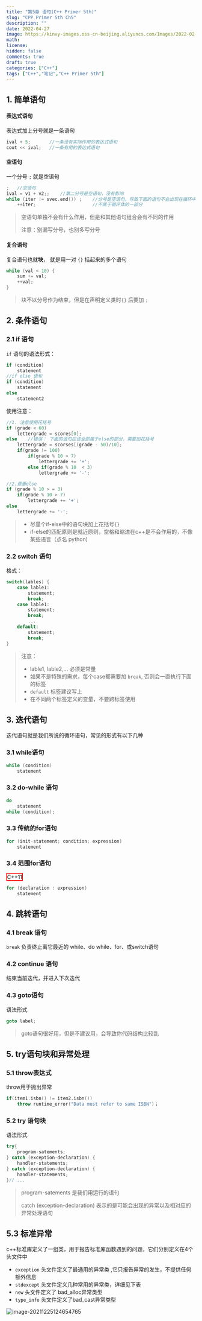 ```yaml
---
title: "第5章 语句(C++ Primer 5th)"
slug: "CPP Primer 5th Ch5"
description: ""
date: 2022-04-27
image: https://kinvy-images.oss-cn-beijing.aliyuncs.com/Images/2022-02-21.jpg
math: 
license: 
hidden: false
comments: true
draft: true	
categories: ["C++"]
tags: ["C++","笔记","C++ Primer 5th"]
---
```




## 1. 简单语句

#### 表达式语句

表达式加上分号就是一条语句

```cpp
ival + 5;		//一条没有实际作用的表达式语句
cout << ival;	//一条有用的表达式语句
```



#### 空语句

一个分号 `;` 就是空语句

```cpp
;	//空语句
ival = v1 + v2;;	//第二分号是空语句，没有影响
while (iter != svec.end()) ;	//分号是空语句，导致下面的语句不会出现在循环中执行
	++iter;						//不属于循环体的一部分
```



> 空语句单独不会有什么作用，但是和其他语句组合会有不同的作用
>
> 注意：别漏写分号，也别多写分号





#### 复合语句

复合语句也就**块**， 就是用一对 `{}` 括起来的多个语句

```cpp
while (val < 10) {
    sum += val;
    ++val;
}
```

> 块不以分号作为结束，但是在声明定义类时`{}` 后要加 `;`





## 2. 条件语句

### 2.1 if 语句

`if` 语句的语法形式：

```cpp
if (condition)
    statement
//if else 语句
if (condition)
    statement
else
    statement2
```



使用注意：

```cpp
//1. 注意使用花括号
if (grade < 60)
    lettergrade = scores[0];
else	//错误： 下面的语句应该全部属于else的部分，需要加花括号
    lettergrade = scorses[(grade - 50)/10];
	if(grade != 100)
        if(grade % 10 > 7)
            lettergrade += '+';
		else if(grade % 10  < 3)
            lettergrade += '-';

//2.悬垂else
if (grade % 10 > = 3)
    if(grade % 10 > 7)
        lettergrade += '+';
else
    lettergrade += '-';

```



> - 尽量个if-else中的语句块加上花括号`{}`
> - if-else的匹配原则是就近原则，空格和缩进在c++是不会作用的，不像某些语言（点名 python)



### 2.2 switch 语句

格式：

```cpp
switch(lables) {
    case lable1:
        statement;
        break;
    case lable1:
        statement;
        break;
        ...
    default:
        statement;
        break;
}
```



> 注意：
>
> - lable1, lable2,... 必须是常量
> - 如果不是特殊的需求，每个case都需要加 `break`, 否则会一直执行下面的标签
> - `default` 标签建议写上
> - 在不同两个标签定义的变量，不要跨标签使用





## 3. 迭代语句

迭代语句就是我们所说的循环语句，常见的形式有以下几种



### 3.1 while语句

```cpp
while (condition)
    statement
```



### 3.2 do-while 语句

```cpp
do
    statement
while (condition);
```



### 3.3 传统的for语句

```cpp
for (init-statement; condition; expression)
    statement
```



### 3.4 范围for语句

<span style="border:2px solid Red">C++11</span> 

```cpp
for (declaration : expression)
    statement
```



## 4. 跳转语句

### 4.1 break 语句

`break` 负责终止离它最近的 while、do while、for、或switch语句



### 4.2 continue 语句

结束当前迭代，并进入下次迭代



### 4.3 goto语句

语法形式

```cpp
goto label;
```



> goto语句很好用，但是不建议用，会导致你代码结构比较乱







## 5. try语句块和异常处理



### 5.1 throw表达式

throw用于抛出异常

```cpp
if(item1.isbn() != item2.isbn())
    throw runtime_error("Data must refer to same ISBN")；
```



### 5.2 try 语句块

语法形式

```cpp
try{
    program-satements;
} catch (exception-declaration) {
    handler-statements;
} catch (exception-declaration) {
    handler-statements;
}// ...
```



>  program-satements 是我们用运行的语句
>
> catch (exception-declaration) 表示的是可能会出现的异常以及相对应的异常处理语句



## 5.3 标准异常

c++标准库定义了一组类，用于报告标准库函数遇到的问题，它们分别定义在4个头文件中

- `exception` 头文件定义了最通用的异常类 ,它只报告异常的发生，不提供任何额外信息
- `stdexcept` 头文件定义几种常用的异常类，详细见下表
- `new` 头文件定义了 bad_alloc异常类型
- `type_info` 头文件定义了bad_cast异常类型

![image-20211225124654765](https://kinvy-images.oss-cn-beijing.aliyuncs.com/Images/image-20211225124654765.png)